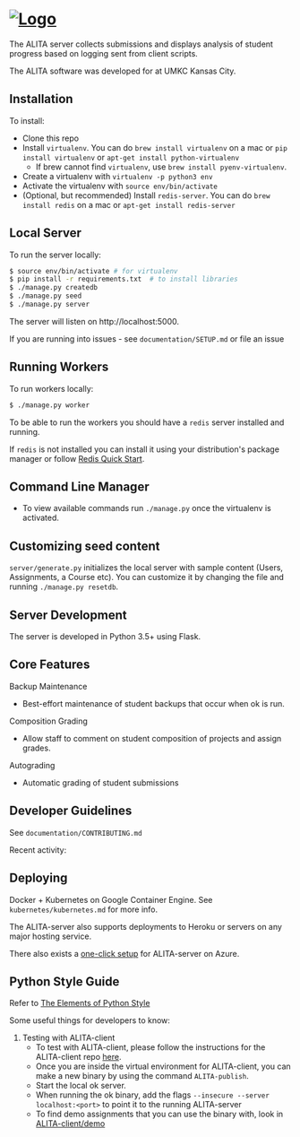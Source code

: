 [![Logo](https://raw.githubusercontent.com/okpy/ok/master/server/static/img/logo.png)](#)
=====

The ALITA server collects submissions and displays analysis of student progress
based on logging sent from client scripts.


The ALITA software was developed for at UMKC Kansas City.


Installation
-------------

To install:
* Clone this repo
* Install `virtualenv`. You can do `brew install virtualenv` on a mac or `pip install virtualenv` or `apt-get install python-virtualenv`
  - If brew cannot find `virtualenv`, use `brew install pyenv-virtualenv`.
* Create a virtualenv with `virtualenv -p python3 env`
* Activate the virtualenv with `source env/bin/activate`
* (Optional, but recommended) Install `redis-server`. You can do `brew install redis` on a mac or `apt-get install redis-server`

Local Server
------------
To run the server locally:

```bash
$ source env/bin/activate # for virtualenv
$ pip install -r requirements.txt  # to install libraries
$ ./manage.py createdb
$ ./manage.py seed
$ ./manage.py server
```

The server will listen on http://localhost:5000.

If you are running into issues - see `documentation/SETUP.md` or file an issue

Running Workers
---------------
To run workers locally:

```bash
$ ./manage.py worker
```

To be able to run the workers you should have a `redis` server installed and running.

If `redis` is not installed you can install it using your distribution's package
manager or follow [Redis Quick Start](https://redis.io/topics/quickstart).

Command Line Manager
------------------------
* To view available commands run `./manage.py` once the virtualenv is activated.

Customizing seed content
-------------------
`server/generate.py` initializes the local server with sample content (Users, Assignments, a Course etc). You can customize it by changing the file and running `./manage.py resetdb`.

Server Development
------------------
The server is developed in Python 3.5+ using Flask.

Core Features
-------------

Backup Maintenance
- Best-effort maintenance of student backups that occur when ok is run.

Composition Grading
- Allow staff to comment on student composition of projects and assign grades.

Autograding
- Automatic grading of student submissions

Developer Guidelines
--------------------
See `documentation/CONTRIBUTING.md`

Recent activity:

Deploying
---------
Docker + Kubernetes on Google Container Engine. See `kubernetes/kubernetes.md` for more info.

The ALITA-server also supports deployments to Heroku or servers on any major hosting service.

There also exists a [one-click setup](./azure/paas/README.md) for ALITA-server on Azure.

Python Style Guide
-------------------
Refer to [The Elements of Python Style](https://github.com/amontalenti/elements-of-python-style)

Some useful things for developers to know:

1. Testing with ALITA-client
   - To test with ALITA-client, please follow the instructions for the ALITA-client repo [here](https://github.com/okpy/ALITA-client).
   - Once you are inside the virtual environment for ALITA-client, you can make a new binary by using the command `ALITA-publish`.
   - Start the local ok server.
   - When running the ok binary, add the flags `--insecure --server localhost:<port>` to point it to the running ALITA-server
   - To find demo assignments that you can use the binary with, look in [ALITA-client/demo](https://github.com/okpy/ALITA-client/tree/master/demo)
